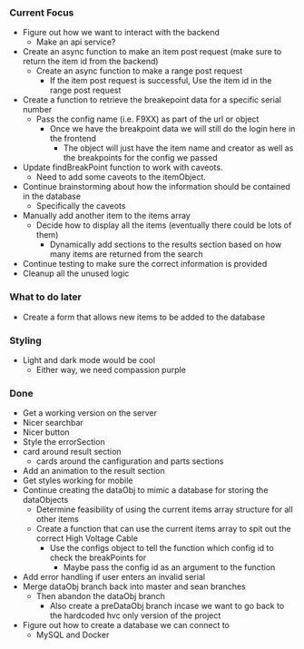 ### Current Focus
* Figure out how we want to interact with the backend
    * Make an api service?
* Create an async function to make an item post request (make sure to return the item id from the backend)
    * Create an async function to make a range post request 
        * If the item post request is successful, Use the item id in the range post request
* Create a function to retrieve the breakepoint data for a specific serial number
    * Pass the config name (i.e. F9XX) as part of the url or object
        * Once we have the breakpoint data we will still do the login here in the frontend
            * The object will just have the item name and creator as well as the breakpoints for the config we passed
* Update findBreakPoint function to work with caveots.
    * Need to add some caveots to the itemObject.
* Continue brainstorming about how the information should be contained in the database
    * Specifically the caveots
* Manually add another item to the items array
    * Decide how to display all the items (eventually there could be lots of them)
        * Dynamically add sections to the results section based on how many items are returned from the search
* Continue testing to make sure the correct information is provided
* Cleanup all the unused logic

### What to do later
* Create a form that allows new items to be added to the database

### Styling
* Light and dark mode would be cool
    * Either way, we need compassion purple

### Done
* Get a working version on the server
* Nicer searchbar
* Nicer button
* Style the errorSection
* card around result section
    * cards around the canfiguration and parts sections
* Add an animation to the result section
* Get styles working for mobile
* Continue creating the dataObj to mimic a database for storing the dataObjects
    * Determine feasibility of using the current items array structure for all other items
    * Create a function that can use the current items array to spit out the correct High Voltage Cable 
        * Use the configs object to tell the function which config id to check the breakPoints for
            * Maybe pass the config id as an argument to the function
* Add error handling if user enters an invalid serial
* Merge dataObj branch back into master and sean branches
    * Then abandon the dataObj branch
        * Also create a preDataObj branch incase we want to go back to the hardcoded hvc only version of the project
* Figure out how to create a database we can connect to
    * MySQL and Docker
